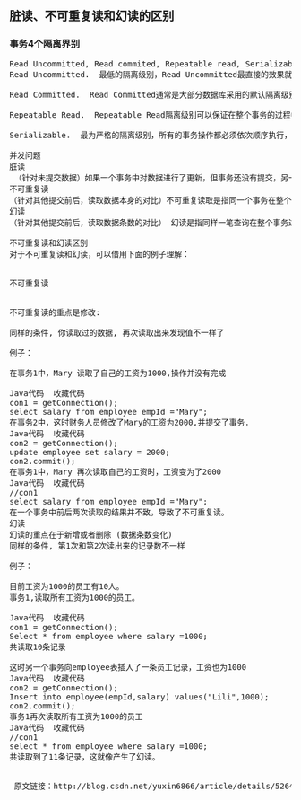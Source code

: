 ## 脏读、不可重复读和幻读的区别
### 事务4个隔离界别
<pre>
Read Uncommitted, Read commited, Repeatable read, Serializable
Read Uncommitted.  最低的隔离级别，Read Uncommitted最直接的效果就是一个事务可以读取另一个事务并未提交的更新结果。
 
Read Committed.  Read Committed通常是大部分数据库采用的默认隔离级别，它在Read Uncommitted隔离级别基础上所做的限定更进一步， 在该隔离级别下，一个事务的更新操作结果只有在该事务提交之后，另一个事务才可能读取到同一笔数据更新后的结果。 所以，Read Committed可以避免Read Uncommitted隔离级别下存在的脏读问题， 但，无法避免不可重复读取和幻读的问题。

Repeatable Read.  Repeatable Read隔离级别可以保证在整个事务的过程中，对同一笔数据的读取结果是相同的，不管其他事务是否同时在对同一笔数据进行更新，也不管其他事务对同一笔数据的更新提交与否。 Repeatable Read隔离级别避免了脏读和不可重复读取的问题，但无法避免幻读。（mysql默认隔离级别）

Serializable.  最为严格的隔离级别，所有的事务操作都必须依次顺序执行，可以避免其他隔离级别遇到的所有问题，是最为安全的隔离级别， 但同时也是性能最差的隔离级别，因为所有的事务在该隔离级别下都需要依次顺序执行，所以，并发度下降，吞吐量上不去，性能自然就下来了。 因为该隔离级别极大的影响系统性能，所以，很少场景会使用它。通常情况下，我们会使用其他隔离级别加上相应的并发锁的机制来控制对数据的访问，这样既保证了系统性能不会损失太大，也能够一定程度上保证数据的一致性。
 
并发问题
脏读
 （针对未提交数据）如果一个事务中对数据进行了更新，但事务还没有提交，另一个事务可以“看到”该事务没有提交的更新结果，这样造成的问题就是，如果第一个事务回滚，那么，第二个事务在此之前所“看到”的数据就是一笔脏数据。
不可重复读
（针对其他提交前后，读取数据本身的对比）不可重复读取是指同一个事务在整个事务过程中对同一笔数据进行读取，每次读取结果都不同。如果事务1在事务2的更新操作之前读取一次数据，在事务2的更新操作之后再读取同一笔数据一次，两次结果是不同的，所以，Read Uncommitted也无法避免不可重复读取的问题。
幻读
（针对其他提交前后，读取数据条数的对比） 幻读是指同样一笔查询在整个事务过程中多次执行后，查询所得的结果集是不一样的。幻读针对的是多笔记录。在Read Uncommitted隔离级别下， 不管事务2的插入操作是否提交，事务1在插入操作之前和之后执行相同的查询，取得的结果集是不同的，所以，Read Uncommitted同样无法避免幻读的问题。
 
不可重复读和幻读区别
对于不可重复读和幻读，可以借用下面的例子理解：
 

不可重复读
 

不可重复读的重点是修改:

同样的条件, 你读取过的数据, 再次读取出来发现值不一样了

例子：

在事务1中，Mary 读取了自己的工资为1000,操作并没有完成 

Java代码  收藏代码
con1 = getConnection();  
select salary from employee empId ="Mary";  
在事务2中，这时财务人员修改了Mary的工资为2000,并提交了事务. 
Java代码  收藏代码
con2 = getConnection();  
update employee set salary = 2000;  
con2.commit();  
在事务1中，Mary 再次读取自己的工资时，工资变为了2000 
Java代码  收藏代码
//con1  
select salary from employee empId ="Mary";  
在一个事务中前后两次读取的结果并不致，导致了不可重复读。
幻读
幻读的重点在于新增或者删除 (数据条数变化)
同样的条件, 第1次和第2次读出来的记录数不一样

例子：

目前工资为1000的员工有10人。 
事务1,读取所有工资为1000的员工。 

Java代码  收藏代码
con1 = getConnection();  
Select * from employee where salary =1000;  
共读取10条记录 

这时另一个事务向employee表插入了一条员工记录，工资也为1000 
Java代码  收藏代码
con2 = getConnection();  
Insert into employee(empId,salary) values("Lili",1000);  
con2.commit();  
事务1再次读取所有工资为1000的员工 
Java代码  收藏代码
//con1  
select * from employee where salary =1000;  
共读取到了11条记录，这就像产生了幻读。 
 
 
 原文链接：http://blog.csdn.net/yuxin6866/article/details/52649048
 
